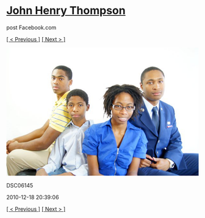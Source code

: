 # [John Henry Thompson](../README.md)
post Facebook.com

[[ < Previous ]](2010-12-18-36.md) [[ Next > ]](2010-12-18-38.md)

[![](../media/2010-12-18/Fam-2010-DSC06145.jpg)](../README.md)

DSC06145

2010-12-18 20:39:06

[[ < Previous ]](2010-12-18-36.md) [[ Next > ]](2010-12-18-38.md)